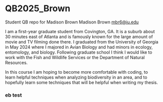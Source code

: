 # QB2025_Brown
Student QB repo for Madison Brown
Madison Brown mbr6@iu.edu

I am a first-year graduate student from Covington, GA. It is a suburb about 30 minutes east of Atlanta and is famously known for the large amount of movie and TV filming done there. I graduated from the University of Georgia in May 2024 where I majored in Avian Biology and had minors in ecology, entomology, and biology. Following graduate school I think I would like to work with the Fish and Wildlife Services or the Department of Natural Resources. 

In this course I am hoping to become more comfortable with coding, to learn helpful techniques when analyzing biodiversity in an area, and to hopefully learn some techniques that will be helpful when writing my thesis. 

### eb test
